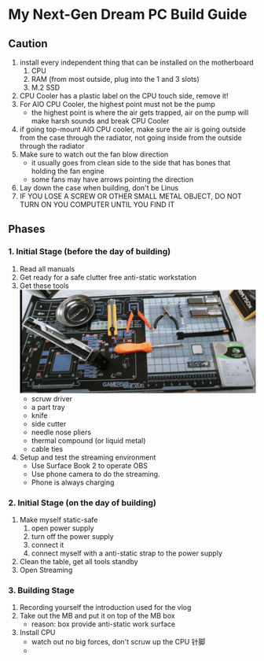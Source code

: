 # My Next-Gen Dream PC Build Guide

## Caution

1. install every independent thing that can be installed on the motherboard
   1. CPU
   2. RAM (from most outside, plug into the 1 and 3 slots)
   3. M.2 SSD
2. CPU Cooler has a plastic label on the CPU touch side, remove it!
3. For AIO CPU Cooler, the highest point must not be the pump
   - the highest point is where the air gets trapped, air on the pump will make harsh sounds and break CPU Cooler
4. if going top-mount AIO CPU cooler, make sure the air is going outside from the case through the radiator, not going inside from the outside through the radiator
5. Make sure to watch out the fan blow direction
   - it usually goes from clean side to the side that has bones that holding the fan engine
   - some fans may have arrows pointing the direction
6. Lay down the case when building, don't be Linus
7. IF YOU LOSE A SCREW OR OTHER SMALL METAL OBJECT, DO NOT TURN ON YOU COMPUTER UNTIL YOU FIND IT

## Phases

### 1. Initial Stage (before the day of building)

1. Read all manuals
2. Get ready for a safe clutter free anti-static workstation
3. Get these tools
![tools](./Screenshot%202021-08-11%20001202.png)
   - scruw driver
   - a part tray
   - knife
   - side cutter
   - needle nose pliers
   - thermal compound (or liquid metal)
   - cable ties
4. Setup and test the streaming environment
   - Use Surface Book 2 to operate OBS
   - Use phone camera to do the streaming.
   - Phone is always charging

### 2. Initial Stage (on the day of building)

1. Make myself static-safe
   1. open power supply
   2. turn off the power supply
   3. connect it
   4. connect myself with a anti-static strap to the power supply
2. Clean the table, get all tools standby
3. Open Streaming

### 3. Building Stage

1. Recording yourself the introduction used for the vlog
2. Take out the MB and put it on top of the MB box
   - reason: box provide anti-static work surface
3. Install CPU
   - watch out no big forces, don't scruw up the CPU 针脚
   - 